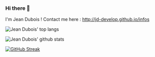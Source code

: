 ### Hi there 👋
I'm Jean Dubois !
Contact me here : [http://jd-develop.github.io/infos
](https://jd-develop.github.io/infos.html)

![Jean Dubois' top langs](https://github-readme-stats.vercel.app/api/top-langs/?username=jd-develop&layout=compact&theme=dark&hide_border=true)

![Jean Dubois' github stats](https://github-readme-stats.vercel.app/api?username=jd-develop&show_icons=true&theme=dark&hide_border=true)

[![GitHub Streak](http://github-readme-streak-stats.herokuapp.com?user=jd-develop&theme=dark&hide_border=true&date_format=j%20M%5B%20Y%5D)](https://git.io/streak-stats)

<!--
**jd-develop/jd-develop** is a ✨ _special_ ✨ repository because its `README.md` (this file) appears on your GitHub profile.

Here are some ideas to get you started:

- 🔭 I’m currently working on ...
- 🌱 I’m currently learning ...
- 👯 I’m looking to collaborate on ...
- 🤔 I’m looking for help with ...
- 💬 Ask me about ...
- 📫 How to reach me: ...
- 😄 Pronouns: ...
- ⚡ Fun fact: ...
-->
